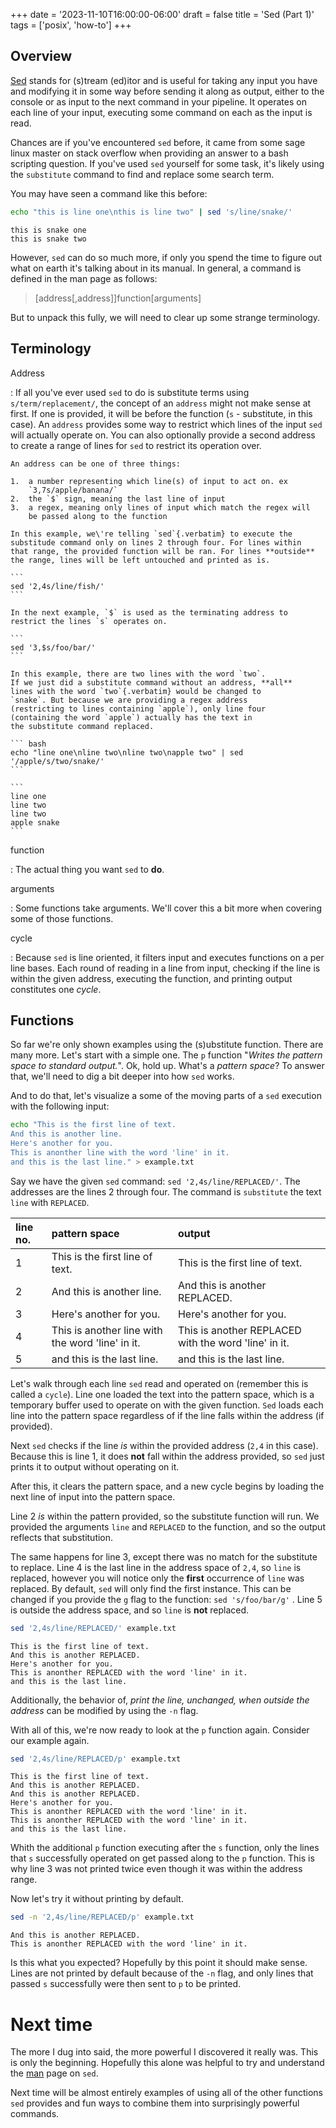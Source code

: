 +++
date = '2023-11-10T16:00:00-06:00'
draft = false
title = 'Sed (Part 1)'
tags = ['posix', 'how-to']
+++

## Overview

[Sed](https://man7.org/linux/man-pages/man1/sed.1.html) stands for (s)tream
(ed)itor and is useful for taking any input you have and modifying it in some
way before sending it along as output, either to the console or as input to the
next command in your pipeline. It operates on each line of your input, executing
some command on each as the input is read.

Chances are if you've encountered `sed` before, it came from some sage linux
master on stack overflow when providing an answer to a bash scripting question.
If you've used `sed` yourself for some task, it's likely using the `substitute`
command to find and replace some search term.

You may have seen a command like this before:

```bash
echo "this is line one\nthis is line two" | sed 's/line/snake/'
```

```
this is snake one
this is snake two
```

However, `sed` can do so much more, if only you spend the time to figure out
what on earth it's talking about in its manual. In general, a command is defined
in the man page as follows:

> \[address\[,address\]\]function\[arguments\]

But to unpack this fully, we will need to clear up some strange terminology.

## Terminology

Address

: If all you've ever used `sed` to do is substitute terms using
`s/term/replacement/`, the concept of an `address` might not make sense at
first. If one is provided, it will be before the function (`s` - substitute, in
this case). An `address` provides some way to restrict which lines of the input
`sed` will actually operate on. You can also optionally provide a second address
to create a range of lines for `sed` to restrict its operation over.

    An address can be one of three things:

    1.  a number representing which line(s) of input to act on. ex
        `3,7s/apple/banana/`
    2.  the `$` sign, meaning the last line of input
    3.  a regex, meaning only lines of input which match the regex will
        be passed along to the function

    In this example, we\'re telling `sed`{.verbatim} to execute the
    substitude command only on lines 2 through four. For lines within
    that range, the provided function will be ran. For lines **outside**
    the range, lines will be left untouched and printed as is.

    ``` 
    sed '2,4s/line/fish/'
    ```

    In the next example, `$` is used as the terminating address to
    restrict the lines `s` operates on.

    ```
    sed '3,$s/foo/bar/'
    ```

    In this example, there are two lines with the word `two`.
    If we just did a substitute command without an address, **all**
    lines with the word `two`{.verbatim} would be changed to
    `snake`. But because we are providing a regex address
    (restricting to lines containing `apple`), only line four
    (containing the word `apple`) actually has the text in
    the substitute command replaced.

    ``` bash
    echo "line one\nline two\nline two\napple two" | sed '/apple/s/two/snake/'
    ```

    ```
    line one
    line two
    line two
    apple snake
    ```

function

: The actual thing you want `sed` to **do**.

arguments

: Some functions take arguments. We'll cover this a bit more when covering some
of those functions.

cycle

: Because `sed` is line oriented, it filters input and executes functions on a
per line bases. Each round of reading in a line from input, checking if the line
is within the given address, executing the function, and printing output
constitutes one _cycle_.

## Functions

So far we're only shown examples using the (s)ubstitute function. There are many
more. Let's start with a simple one. The `p` function "_Writes the pattern space
to standard output._". Ok, hold up. What's a _pattern space_? To answer that,
we'll need to dig a bit deeper into how `sed` works.

And to do that, let's visualize a some of the moving parts of a `sed` execution
with the following input:

```bash
echo "This is the first line of text.
And this is another line.
Here's another for you.
This is anonther line with the word 'line' in it.
and this is the last line." > example.txt
```

Say we have the given `sed` command: `sed '2,4s/line/REPLACED/'`. The addresses
are the lines 2 through four. The command is `substitute` the text `line` with
`REPLACED`.

| line no. | pattern space                                    | output                                               |
| :------- | :----------------------------------------------- | :--------------------------------------------------- |
| 1        | This is the first line of text.                  | This is the first line of text.                      |
| 2        | And this is another line.                        | And this is another REPLACED.                        |
| 3        | Here's another for you.                          | Here's another for you.                              |
| 4        | This is another line with the word 'line' in it. | This is another REPLACED with the word 'line' in it. |
| 5        | and this is the last line.                       | and this is the last line.                           |

Let's walk through each line `sed` read and operated on (remember this is called
a `cycle`). Line one loaded the text into the pattern space, which is a
temporary buffer used to operate on with the given function. `Sed` loads each
line into the pattern space regardless of if the line falls within the address
(if provided).

Next `sed` checks if the line _is_ within the provided address (`2,4` in this
case). Because this is line 1, it does **not** fall within the address provided,
so `sed` just prints it to output without operating on it.

After this, it clears the pattern space, and a new cycle begins by loading the
next line of input into the pattern space.

Line 2 _is_ within the pattern provided, so the substitute function will run. We
provided the arguments `line` and `REPLACED` to the function, and so the output
reflects that substitution.

The same happens for line 3, except there was no match for the substitute to
replace. Line 4 is the last line in the address space of `2,4`, so `line` is
replaced, however you will notice only the **first** occurrence of `line` was
replaced. By default, `sed` will only find the first instance. This can be
changed if you provide the `g` flag to the function: `sed 's/foo/bar/g'` . Line
5 is outside the address space, and so `line` is **not** replaced.

```bash
sed '2,4s/line/REPLACED/' example.txt
```

```
This is the first line of text.
And this is another REPLACED.
Here's another for you.
This is anonther REPLACED with the word 'line' in it.
and this is the last line.
```

Additionally, the behavior of, _print the line, unchanged, when outside the
address_ can be modified by using the `-n` flag.

With all of this, we're now ready to look at the `p` function again. Consider
our example again.

```bash
sed '2,4s/line/REPLACED/p' example.txt
```

```
This is the first line of text.
And this is another REPLACED.
And this is another REPLACED.
Here's another for you.
This is anonther REPLACED with the word 'line' in it.
This is anonther REPLACED with the word 'line' in it.
and this is the last line.
```

Whith the additional `p` function executing after the `s` function, only the
lines that `s` successfully operated on get passed along to the `p` function.
This is why line 3 was not printed twice even though it was within the address
range.

Now let's try it without printing by default.

```bash
sed -n '2,4s/line/REPLACED/p' example.txt
```

```
And this is another REPLACED.
This is anonther REPLACED with the word 'line' in it.
```

Is this what you expected? Hopefully by this point it should make sense. Lines
are not printed by default because of the `-n` flag, and only lines that passed
`s` successfully were then sent to `p` to be printed.

# Next time

The more I dug into said, the more powerful I discovered it really was. This is
only the beginning. Hopefully this alone was helpful to try and understand the
[man](https://man7.org/linux/man-pages/man1/sed.1.html) page on `sed`.

Next time will be almost entirely examples of using all of the other functions
`sed` provides and fun ways to combine them into surprisingly powerful commands.
